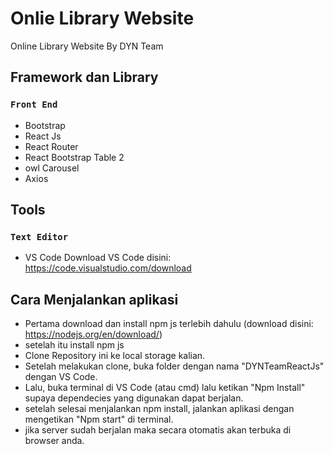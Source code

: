 # Onlie Library Website

Online Library Website By DYN Team

## Framework dan Library

### `Front End`

- Bootstrap
- React Js
- React Router
- React Bootstrap Table 2
- owl Carousel
- Axios

## Tools

### `Text Editor`
- VS Code 
Download VS Code disini: https://code.visualstudio.com/download

## Cara Menjalankan aplikasi

- Pertama download dan install npm js terlebih dahulu (download disini: https://nodejs.org/en/download/)
- setelah itu install npm js
- Clone Repository ini ke local storage kalian.
- Setelah melakukan clone, buka folder dengan nama "DYNTeamReactJs" dengan VS Code.
- Lalu, buka terminal di VS Code (atau cmd) lalu ketikan "Npm Install" supaya dependecies yang digunakan dapat berjalan.
- setelah selesai menjalankan npm install, jalankan aplikasi dengan mengetikan "Npm start" di terminal.
- jika server sudah berjalan maka secara otomatis akan terbuka di browser anda.




